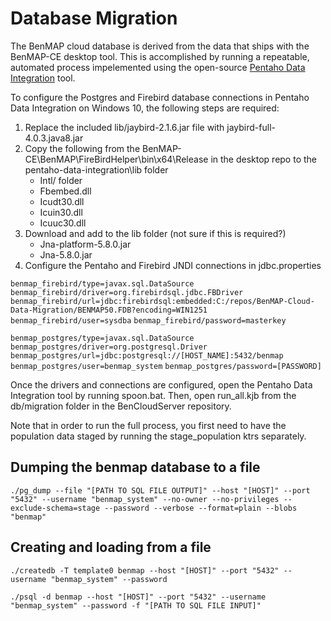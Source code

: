 # Database Migration

The BenMAP cloud database is derived from the data that ships with the BenMAP-CE desktop tool. This is accomplished by running a repeatable, automated process impelemented using the open-source [Pentaho Data Integration](https://sourceforge.net/projects/pentaho/files/Pentaho-9.3/client-tools/pdi-ce-9.3.0.0-428.zip/download) tool. 

To configure the Postgres and Firebird database connections in Pentaho Data Integration on Windows 10, the following steps are required:
1.	Replace the included lib/jaybird-2.1.6.jar file with jaybird-full-4.0.3.java8.jar
2.	Copy the following from the BenMAP-CE\BenMAP\FireBirdHelper\bin\x64\Release in the desktop repo to the pentaho-data-integration\lib folder
    *	Intl/ folder
    *	Fbembed.dll
    *	Icudt30.dll
    *	Icuin30.dll
    *	Icuuc30.dll
3.	Download and add to the lib folder (not sure if this is required?)
    *	Jna-platform-5.8.0.jar
    *	Jna-5.8.0.jar
4.	Configure the Pentaho and Firebird JNDI connections in jdbc.properties

`benmap_firebird/type=javax.sql.DataSource`
`benmap_firebird/driver=org.firebirdsql.jdbc.FBDriver`
`benmap_firebird/url=jdbc:firebirdsql:embedded:C:/repos/BenMAP-Cloud-Data-Migration/BENMAP50.FDB?encoding=WIN1251`
`benmap_firebird/user=sysdba`
`benmap_firebird/password=masterkey`

`benmap_postgres/type=javax.sql.DataSource`
`benmap_postgres/driver=org.postgresql.Driver`
`benmap_postgres/url=jdbc:postgresql://[HOST_NAME]:5432/benmap`
`benmap_postgres/user=benmap_system`
`benmap_postgres/password=[PASSWORD]`

Once the drivers and connections are configured, open the Pentaho Data Integration tool by running spoon.bat. Then, open run_all.kjb from the db/migration folder in the BenCloudServer repository. 

Note that in order to run the full process, you first need to have the population data staged by running the stage_population ktrs separately.

## Dumping the benmap database to a file

`./pg_dump --file "[PATH TO SQL FILE OUTPUT]" --host "[HOST]" --port "5432" --username "benmap_system" --no-owner --no-privileges --exclude-schema=stage --password --verbose --format=plain --blobs "benmap"`

## Creating and loading from a file
`./createdb -T template0 benmap --host "[HOST]" --port "5432" --username "benmap_system" --password`

`./psql -d benmap --host "[HOST]" --port "5432" --username "benmap_system" --password -f "[PATH TO SQL FILE INPUT]"`